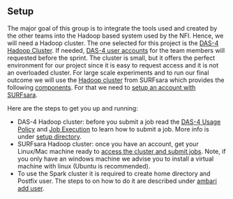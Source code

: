 Setup
-----

The major goal of this group is to integrate the tools used and created by the other teams into the Hadoop
based system used by the NFI. Hence, we will need a Hadoop cluster. The one selected for this project is the
[DAS-4 Hadoop Cluster](http://www.cs.vu.nl/das4/hadoop.shtml). If needed, [DAS-4 user accounts](http://www.cs.vu.nl/das4/accounts.shtml)
for the team members will requested before the sprint. The cluster is small, but it offers the perfect
environment for our project since it is easy to request access and it is not an overloaded cluster.
For large scale experiments and to run our final outcome we will use the
[Hadoop cluster](https://userinfo.surfsara.nl/systems/hadoop/description) from SURFsara which provides the
following [components](https://userinfo.surfsara.nl/systems/hadoop/software). For that we need to
[setup an account with SURFsara](https://userinfo.surfsara.nl/systems/hadoop/obtaining-account).

Here are the steps to get you up and running:
* DAS-4 Hadoop cluster: before you submit a job read the [DAS-4 Usage Policy](http://www.cs.vu.nl/das4/usage.shtml)
and [Job Execution](http://www.cs.vu.nl/das4/jobs.shtml) to learn how to submit a job. More info is under
[setup directory](https://github.com/NLeSC/Sherlock/blob/master/topics/data_tools_integration/setup). 
* SURFsara Hadoop cluster: once you have an account, get your Linux/Mac machine ready to
[access the cluster and submit jobs](https://userinfo.surfsara.nl/systems/hadoop/usage). Note, if you
only have an windows machine we advise you to install a virtual machine with linux (Ubuntu is recommended).
* To use the Spark cluster it is required to create home directory and Postfix user. The steps to on how to do it are described under [ambari add user](https://github.com/nlesc-sherlock/data_tools_integration/blob/master/docs/setups/ambari/INSTALL.md#add-user).
